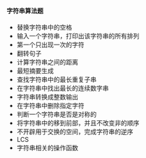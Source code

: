 #### 字符串算法题
- 替换字符串中的空格
- 输入一个字符串，打印出该字符串的所有排列
- 第一个只出现一次的字符
- 翻转句子
- 计算字符串之间的距离
- 最短摘要生成
- 查找字符串中的最长重复子串
- 在字符串中找出最长的连续数字串
- 字符串转换成整数输出
- 在字符串中删除指定字符
- 判断一个字符串是否是对称的
- 将字符串中的移到前部，并且不改变非的顺序
- 不开辟用于交换的空间，完成字符串的逆序
- LCS
- 字符串相关的操作函数
